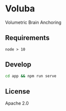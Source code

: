 # Voluba

Volumetric Brain Anchoring

## Requirements

```
node > 10
```

## Develop

```bash
cd app && npm run serve
```

## License

Apache 2.0